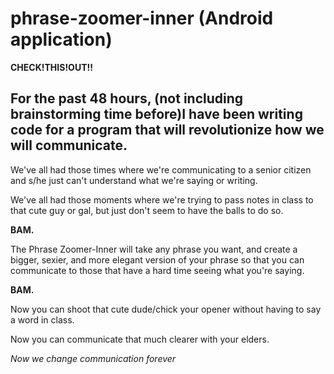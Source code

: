 <h1>phrase-zoomer-inner (Android application)</h1>

<p><strong>CHECK!THIS!OUT!!</strong></p>

<h2>For the past 48 hours, (not including brainstorming time before)I have been writing code for a program that will revolutionize how we will communicate.</h2>

<p>We've all had those times where we're communicating to a senior citizen and s/he just can't understand what we're saying or writing. </p>

<p>We've all had those moments where we're trying to pass notes in class to that cute guy or gal, but just don't seem to have the balls to do so. </p>

<p><strong>BAM.</strong></p>

<p>The Phrase Zoomer-Inner will take any phrase you want, and create a bigger, sexier, and more elegant version of your phrase so that you can communicate to those that have a hard time seeing what you're saying. </p>

<p><strong>BAM.</strong></p>

<p>Now you can shoot that cute dude/chick your opener without having to say a word in class.</p>

<p>Now you can communicate that much clearer with your elders. </p>

<p><em>Now we change communication forever</em></p>
